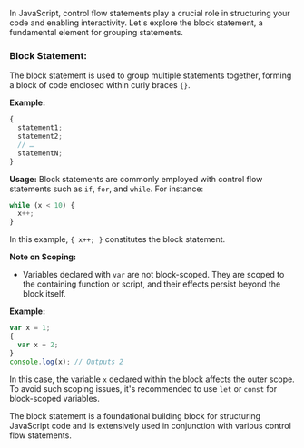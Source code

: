 In JavaScript, control flow statements play a crucial role in structuring your code and enabling interactivity. Let's explore the block statement, a fundamental element for grouping statements.

### Block Statement:
The block statement is used to group multiple statements together, forming a block of code enclosed within curly braces `{}`.

**Example:**
```javascript
{
  statement1;
  statement2;
  // …
  statementN;
}
```

**Usage:**
Block statements are commonly employed with control flow statements such as `if`, `for`, and `while`. For instance:

```javascript
while (x < 10) {
  x++;
}
```

In this example, `{ x++; }` constitutes the block statement.

**Note on Scoping:**
- Variables declared with `var` are not block-scoped. They are scoped to the containing function or script, and their effects persist beyond the block itself.

**Example:**
```javascript
var x = 1;
{
  var x = 2;
}
console.log(x); // Outputs 2
```

In this case, the variable `x` declared within the block affects the outer scope. To avoid such scoping issues, it's recommended to use `let` or `const` for block-scoped variables.

The block statement is a foundational building block for structuring JavaScript code and is extensively used in conjunction with various control flow statements.